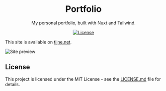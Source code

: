 <div align="center">

# Portfolio

My personal portfolio, built with Nuxt and Tailwind.

[![License](https://img.shields.io/github/license/virtualbutfake/fusion-autocomplete)](https://github.com/VirtualButFake/fusion-autocomplete/blob/master/LICENSE.md)

</div>

This site is available on [tijne.net](https://tijne.net).

![Site preview](https://cdn.tijne.net/6blZUlIfcCLy/direct)

## License

This project is licensed under the MIT License - see the [LICENSE.md](https://github.com/virtualbutfake/portfolio/blob/master/LICENSE.md) file for details.
